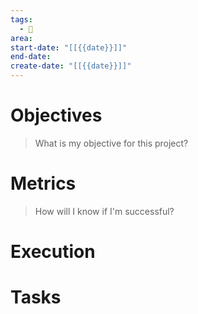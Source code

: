 ```yaml
---
tags:
  - 🚧
area: 
start-date: "[[{{date}}]]"
end-date: 
create-date: "[[{{date}}]]"
---
```

# Objectives

> What is my objective for this project?
# Metrics

> How will I know if I'm successful?
# Execution


# Tasks

